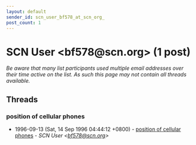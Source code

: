 ```yaml
---
layout: default
sender_id: scn_user_bf578_at_scn_org_
post_count: 1
---
```


# SCN User <bf578<span>@</span>scn.org> (1 post)

_Be aware that many list participants used multiple email addresses over their time active on the list. As such this page may not contain all threads available._

## Threads

### position of cellular phones
+ 1996-09-13 (Sat, 14 Sep 1996 04:44:12 +0800) - [position of cellular phones](/archive/1996/09/509726e9e853b385502f93343620999023bb3cbed9536ef9fb61246c9d1697c1) - _SCN User \<bf578@scn.org\>_

